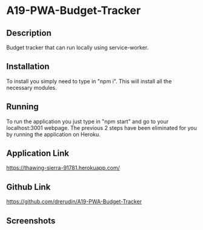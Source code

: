 # A19-PWA-Budget-Tracker

## Description

Budget tracker that can run locally using service-worker.  

## Installation

To install you simply need to type in "npm i".  This will install all the necessary modules.

## Running

To run the application you just type in "npm start" and go to your localhost:3001 webpage.
The previous 2 steps have been eliminated for you by running the application on Heroku.

## Application Link

https://thawing-sierra-91781.herokuapp.com/

## Github Link

https://github.com/drerudin/A19-PWA-Budget-Tracker

## Screenshots

